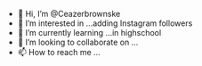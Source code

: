 - 👋 Hi, I’m @Ceazerbrownske
- 👀 I’m interested in ...adding Instagram followers
- 🌱 I’m currently learning ...in highschool
- 💞️ I’m looking to collaborate on ...
- 📫 How to reach me ...

<!---
Ceazerbrownske/Ceazerbrownske is a ✨ special ✨ repository because its `README.md` (this file) appears on your GitHub profile.
You can click the Preview link to take a look at your changes.
--->
